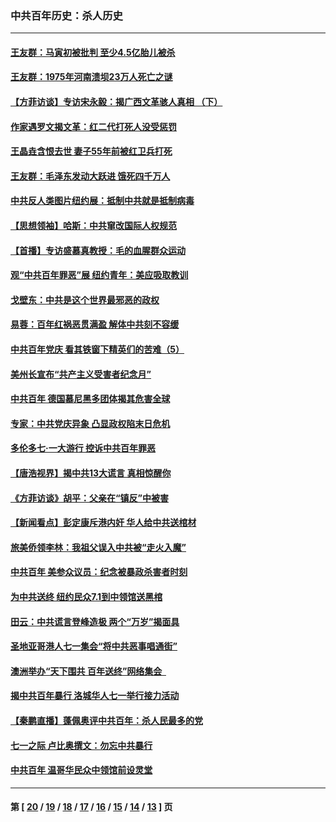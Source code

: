 ### 中共百年历史：杀人历史
---
#### [王友群：马寅初被批判 至少4.5亿胎儿被杀](../../pages/nf1176106/n13260313.md?10270430) 
#### [王友群：1975年河南溃坝23万人死亡之谜](../../pages/nf1176106/n13231576.md?10270430) 
#### [【方菲访谈】专访宋永毅：揭广西文革骇人真相 （下）](../../pages/nf1176106/n13209074.md?10270430) 
#### [作家遇罗文揭文革：红二代打死人没受惩罚](../../pages/nf1176106/n13205254.md?10270430) 
#### [王晶垚含恨去世 妻子55年前被红卫兵打死](../../pages/nf1176106/n13203590.md?10270430) 
#### [王友群：毛泽东发动大跃进 饿死四千万人](../../pages/nf1176106/n13177158.md?10270430) 
#### [中共反人类图片纽约展：抵制中共就是抵制病毒](../../pages/nf1176106/n13115371.md?10270430) 
#### [【思想领袖】哈斯：中共窜改国际人权规范](../../pages/nf1176106/n13053647.md?10270430) 
#### [【首播】专访盛慕真教授：毛的血腥群众运动](../../pages/nf1176106/n13091782.md?10270430) 
#### [观“中共百年罪恶”展 纽约青年：美应吸取教训](../../pages/nf1176106/n13085246.md?10270430) 
#### [戈壁东：中共是这个世界最邪恶的政权](../../pages/nf1176106/n13085641.md?10270430) 
#### [易蓉：百年红祸恶贯满盈 解体中共刻不容缓](../../pages/nf1176106/n13084455.md?10270430) 
#### [中共百年党庆 看其铁窗下精英们的苦难（5）](../../pages/nf1176106/n13076766.md?10270430) 
#### [美州长宣布“共产主义受害者纪念月”](../../pages/nf1176106/n13074024.md?10270430) 
#### [中共百年 德国慕尼黑多团体揭其危害全球](../../pages/nf1176106/n13068873.md?10270430) 
#### [专家：中共党庆异象 凸显政权陷末日危机](../../pages/nf1176106/n13067084.md?10270430) 
#### [多伦多七·一大游行 控诉中共百年罪恶](../../pages/nf1176106/n13062043.md?10270430) 
#### [【唐浩视界】揭中共13大谎言 真相惊醒你](../../pages/nf1176106/n13065208.md?10270430) 
#### [《方菲访谈》胡平：父亲在“镇反”中被害](../../pages/nf1176106/n13064114.md?10270430) 
#### [【新闻看点】彭定康斥港内奸 华人给中共送棺材](../../pages/nf1176106/n13064230.md?10270430) 
#### [旅美侨领李林：我祖父误入中共被“走火入魔”](../../pages/nf1176106/n13062777.md?10270430) 
#### [中共百年 美参众议员：纪念被暴政杀害者时刻](../../pages/nf1176106/n13063735.md?10270430) 
#### [为中共送终 纽约民众7.1到中领馆送黑棺](../../pages/nf1176106/n13062573.md?10270430) 
#### [田云：中共谎言登峰造极 两个“万岁”揭面具](../../pages/nf1176106/n13062013.md?10270430) 
#### [圣地亚哥港人七一集会“将中共恶事唱通街”](../../pages/nf1176106/n13062681.md?10270430) 
#### [澳洲举办“天下围共 百年送终”网络集会  ](../../pages/nf1176106/n13054366.md?10270430) 
#### [揭中共百年暴行 洛城华人七一举行接力活动](../../pages/nf1176106/n13061979.md?10270430) 
#### [【秦鹏直播】蓬佩奥评中共百年：杀人民最多的党](../../pages/nf1176106/n13061736.md?10270430) 
#### [七一之际 卢比奥撰文：勿忘中共暴行](../../pages/nf1176106/n13061044.md?10270430) 
#### [中共百年 温哥华民众中领馆前设灵堂](../../pages/nf1176106/n13061399.md?10270430) 

---
#### 第 [ [20](./20.md?10270430) / [19](./19.md?10270430) / [18](./18.md?10270430) / [17](./17.md?10270430) / [16](./16.md?10270430) / [15](./15.md?10270430) / [14](./14.md?10270430) / [13](./13.md?10270430) ] 页
